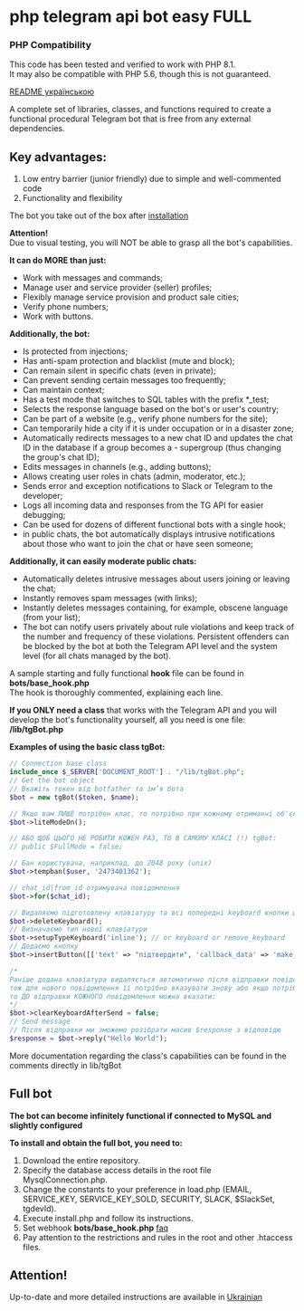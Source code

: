 # php telegram api bot easy FULL

### PHP Compatibility  
This code has been tested and verified to work with PHP 8.1.  
It may also be compatible with PHP 5.6, though this is not guaranteed.  

[README українською](../docs/README.ua.md)  

A complete set of libraries, classes, and functions required to create a functional procedural Telegram bot that is free from any external dependencies.  

## Key advantages:
1. Low entry barrier (junior friendly) due to simple and well-commented code  
2. Functionality and flexibility  

The bot you take out of the box after [installation](../docs/README.en.md#full-bot)  

**Attention!**  
Due to visual testing, you will NOT be able to grasp all the bot's capabilities.

**It can do MORE than just:**  

- Work with messages and commands;  
- Manage user and service provider (seller) profiles;  
- Flexibly manage service provision and product sale cities;  
- Verify phone numbers;  
- Work with buttons.

**Additionally, the bot:**
- Is protected from injections;  
- Has anti-spam protection and blacklist (mute and block);  
- Can remain silent in specific chats (even in private);  
- Can prevent sending certain messages too frequently;  
- Can maintain context;  
- Has a test mode that switches to SQL tables with the prefix *_test;  
- Selects the response language based on the bot's or user's country;  
- Can be part of a website (e.g., verify phone numbers for the site);  
- Can temporarily hide a city if it is under occupation or in a disaster zone;  
- Automatically redirects messages to a new chat ID and updates the chat ID in the database if a group becomes a - supergroup (thus changing the group's chat ID);  
- Edits messages in channels (e.g., adding buttons);  
- Allows creating user roles in chats (admin, moderator, etc.);  
- Sends error and exception notifications to Slack or Telegram to the developer;  
- Logs all incoming data and responses from the TG API for easier debugging;  
- Can be used for dozens of different functional bots with a single hook;  
- in public chats, the bot automatically displays intrusive notifications about those who want to join the chat or have seen someone;  

**Additionally, it can easily moderate public chats:**
- Automatically deletes intrusive messages about users joining or leaving the chat;  
- Instantly removes spam messages (with links);  
- Instantly deletes messages containing, for example, obscene language (from your list);  
- The bot can notify users privately about rule violations and keep track of the number and frequency of these violations. Persistent offenders can be blocked by the bot at both the Telegram API level and the system level (for all chats managed by the bot).  

A sample starting and fully functional **hook** file can be found in  
**bots/base_hook.php**  
The hook is thoroughly commented, explaining each line.  

**If you ONLY need a class** that works with the Telegram API and you will develop the bot's functionality yourself, all you need is one file:  
**/lib/tgBot.php**

**Examples of using the basic class tgBot:**  
```php
// Connection base class
include_once $_SERVER['DOCUMENT_ROOT'] . "/lib/tgBot.php";
// Get the bot object
// Вкажіть токен від botfather та ім’я бота
$bot = new tgBot($token, $name);

// Якщо вам ЛИШЕ потрібен клас, то потрібно при кожному отриманні об'єкта активувати
$bot->liteModeOn();

// АБО ЩОБ ЦЬОГО НЕ РОБИТИ КОЖЕН РАЗ, ТО В САМОМУ КЛАСІ (!) tgBot:
// public $FullMode = false;

// Бан користувача, наприклад, до 2048 року (unix)
$bot->tempban($user, '2473401362');

// chat_id|from_id отримувача повідомлення
$bot->for($chat_id);

// Видаляємо підготовлену клавіатуру та всі попередні keyboard кнопки що відображаються користувачу
$bot->deleteKeyboard();
// Визначаємо тип нової клавіатури
$bot->setupTypeKeyboard('inline'); // or keyboard or remove_keyboard
// Додаємо кнопку
$bot->insertButton([['text' => "підтвердити", 'callback_data' => 'make_ok']]);

/* 
Раніше додана клавіатура видаляється автоматично після відправки повідомлення,
тож для нового повідомлення її потрібно вказувати знову або якщо потрібно зберегти клавіатуру, 
то ДО відправки КОЖНОГО повідомлення можна вказати: 
*/
$bot->clearKeyboardAfterSend = false;
// Send message
// Після відправки ми зможемо розібрати масив $response з відповідю
$response = $bot->reply("Hello World");
```

More documentation regarding the class's capabilities can be found in the comments directly in lib/tgBot  

## Full bot
**The bot can become infinitely functional if connected to MySQL and slightly configured**  


**To install and obtain the full bot, you need to:**
1. Download the entire repository.
2. Specify the database access details in the root file MysqlConnection.php.
3. Change the constants to your preference in load.php (EMAIL, SERVICE_KEY, SERVICE_KEY_SOLD, SECURITY, SLACK, $SlackSet, tgdevId).
4. Execute install.php and follow its instructions.
5. Set webhook **bots/base_hook.php** [faq](../docs/setWebhook.en.md)  
6. Pay attention to the restrictions and rules in the root and other .htaccess files.

## Attention!
Up-to-date and more detailed instructions are available in [Ukrainian](../docs/README.ua.md)  
